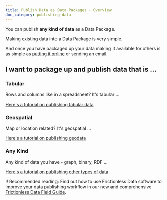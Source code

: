 ```yaml
---
title: Publish Data as Data Packages - Overview
doc_category: publishing-data
---
```


You can publish **any kind of data** as a Data Package.

Making existing data into a Data Package is very simple.

And once you have packaged up your data making it available for others is as
simple as [putting it online][online] or sending an email.

[online]: /docs/publish-online/

## I want to package up and publish data that is &hellip;

### Tabular

Rows and columns like in a spreadsheet? It's tabular &hellip;

[Here's a tutorial on publishing tabular data](/docs/publish-tabular)

### Geospatial

Map or location related? It's geospatial &hellip;

[Here's a tutorial on publishing geodata](/docs/publish-geo)

### Any Kind

Any kind of data you have - graph, binary, RDF &hellip;

[Here's a tutorial on publishing other types of data](/docs/publish-any)

!! Recommended reading: Find out how to use Frictionless Data software to improve your data publishing workflow in our new and comprehensive [Frictionless Data Field Guide][field-guide].

[field-guide]: /field-guide
